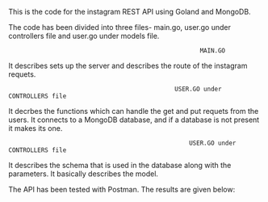This is the code for the instagram REST API using Goland and MongoDB. 

The code has been divided into three files- main.go, user.go under controllers file and user.go under models file.

                                                         MAIN.GO

It describes sets up the server and describes the route of the instagram requets.

                                                  USER.GO under CONTROLLERS file

It decrbes the functions which can handle the get and put requets from the users. It connects to a MongoDB database, and if a database is not present it makes its one.

                                                      USER.GO under CONTROLLERS file

It describes the schema that is used in the database along with the parameters. It basically describes the model.


The API has been tested with Postman. The results are given below:

